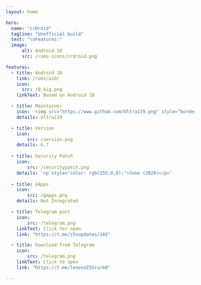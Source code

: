 ```yaml
---
layout: home

hero:
  name: "crDroid"
  tagline: "Unofficial build"
  text: "\nFeatures:"
  image: 
      alt: Android 10
      src: /roms-icons/crdroid.png

features:
  - title: Android 10
    link: /roms/a10/
    icon: 
      src: /Q_big.png
    linkText: Based on Android 10

  - title: Maintainer
    icon: '<img src="https://www.github.com/Ultra119.png" style="border-radius: 10%;"/>'
    details: Ultra119

  - title: Version
    icon: 
        src: /version.png
    details: 6.7
  
  - title: Security Patch
    icon: 
        src: /securitypatch.png
    details: '<p style="color: rgb(255,0,0);">June (2020)</p>'
  
  - title: GApps
    icon: 
        src: /gapps.png
    details: Not Integrated

  - title: Telegram post
    icon: 
        src: /telegram.png
    linkText: Click for open
    link: "https://t.me/z5supdates/185"

  - title: Download from Telegram
    icon: 
        src: /telegram.png
    linkText: Click to open
    link: "https://t.me/lenovoZ5Sru/68"

---
```




